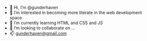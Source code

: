 - 👋 Hi, I’m @gunderhaven
- 👀 I’m interested in becoming more literate in the web development space
- 🌱 I’m currently learning HTML and CSS and JS
- 💞️ I’m looking to collaborate on ...
- 📫 gunderhaven@gmail.com

<!---
gunderhaven/gunderhaven is a ✨ special ✨ repository because its `README.md` (this file) appears on your GitHub profile.
You can click the Preview link to take a look at your changes.
--->
